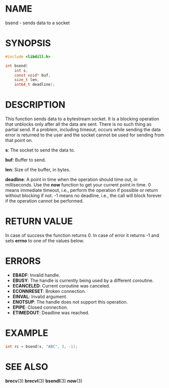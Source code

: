 # NAME

 bsend - sends data to a socket

# SYNOPSIS

```c
#include <libdill.h>

int bsend(
    int s,
    const void* buf,
    size_t len,
    int64_t deadline);
```

# DESCRIPTION

 This function sends data to a bytestream socket. It is a blocking operation that unblocks only after all the data are sent. There is no such thing as partial send. If a problem, including timeout, occurs while sending the data error is returned to the user and the socket cannot be used for sending from that point on.

 **s**: The socket to send the data to.

 **buf**: Buffer to send.

 **len**: Size of the buffer, in bytes.

 **deadline**: A point in time when the operation should time out, in milliseconds. Use the **now** function to get your current point in time. 0 means immediate timeout, i.e., perform the operation if possible or return without blocking if not. -1 means no deadline, i.e., the call will block forever if the operation cannot be performed.

# RETURN VALUE

 In case of success the function returns 0. In case of error it returns -1 and sets **errno** to one of the values below.

# ERRORS

* **EBADF**: Invalid handle.
* **EBUSY**: The handle is currently being used by a different coroutine.
* **ECANCELED**: Current coroutine was canceled.
* **ECONNRESET**: Broken connection.
* **EINVAL**: Invalid argument.
* **ENOTSUP**: The handle does not support this operation.
* **EPIPE**: Closed connection.
* **ETIMEDOUT**: Deadline was reached.

# EXAMPLE

```c
int rc = bsend(s, "ABC", 3, -1);
```

# SEE ALSO

 **brecv**(3) **brecvl**(3) **bsendl**(3) **now**(3) 

